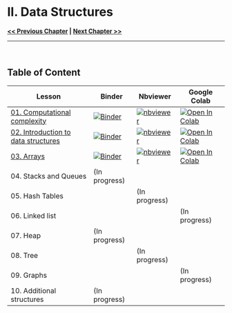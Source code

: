 # II. Data Structures

**[<< Previous Chapter](./01_Introduction-to-Python)   |   [Next Chapter >>](../03_Algorithms)**

<hr>
&nbsp;

## Table of Content

| Lesson | Binder | Nbviewer | Google Colab |
|------- | ------ | -------- | -------------|
| [01. Computational complexity](./01_Computational-complexity.ipynb) | [![Binder](https://mybinder.org/badge_logo.svg)](https://mybinder.org/v2/gh/adrien-perello/Computer-Science-Crash-Course/main?filepath=02_Data-Structures%2F01_Computational-complexity.ipynb) | [![nbviewer](https://raw.githubusercontent.com/jupyter/design/master/logos/Badges/nbviewer_badge.svg)](https://nbviewer.jupyter.org/github/adrien-perello/Computer-Science-Crash-Course/blob/main/02_Data-Structures/01_Computational-complexity.ipynb) | [![Open In Colab](https://colab.research.google.com/assets/colab-badge.svg)](https://colab.research.google.com/github/adrien-perello/Computer-Science-Crash-Course/blob/main/02_Data-Structures/01_Computational-complexity.ipynb) |
| [02. Introduction to data structures](./02_Introduction-to-data-structures.ipynb) | [![Binder](https://mybinder.org/badge_logo.svg)](https://mybinder.org/v2/gh/adrien-perello/Computer-Science-Crash-Course/main?filepath=02_Data-Structures%2F) | [![nbviewer](https://raw.githubusercontent.com/jupyter/design/master/logos/Badges/nbviewer_badge.svg)](https://nbviewer.jupyter.org/github/adrien-perello/Computer-Science-Crash-Course/blob/main/02_Data-Structures/) | [![Open In Colab](https://colab.research.google.com/assets/colab-badge.svg)](https://colab.research.google.com/github/adrien-perello/Computer-Science-Crash-Course/blob/main/02_Data-Structures/) |
| [03. Arrays](./03_Arrays.ipynb) | [![Binder](https://mybinder.org/badge_logo.svg)](https://mybinder.org/v2/gh/adrien-perello/Computer-Science-Crash-Course/main?filepath=02_Data-Structures%2F03_Arrays.ipynb) | [![nbviewer](https://raw.githubusercontent.com/jupyter/design/master/logos/Badges/nbviewer_badge.svg)](https://nbviewer.jupyter.org/github/adrien-perello/Computer-Science-Crash-Course/blob/main/02_Data-Structures/03_Arrays.ipynb) | [![Open In Colab](https://colab.research.google.com/assets/colab-badge.svg)](https://colab.research.google.com/github/adrien-perello/Computer-Science-Crash-Course/blob/main/02_Data-Structures/03_Arrays.ipynb) |
| 04. Stacks and Queues | (In progress) | | |
| 05. Hash Tables |  | (In progress) |  |
| 06. Linked list |  |  | (In progress) | 
| 07.  Heap |  (In progress) | | |
| 08. Tree |  | (In progress) |  |
| 09. Graphs |  |  | (In progress) |
| 10. Additional structures | (In progress) |  | |
